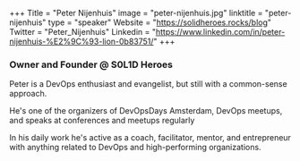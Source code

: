 +++
Title = "Peter Nijenhuis"
image = "peter-nijenhuis.jpg"
linktitle = "peter-nijenhuis"
type = "speaker"
Website = "https://solidheroes.rocks/blog"
Twitter = "Peter_Nijenhuis"
Linkedin = "https://www.linkedin.com/in/peter-nijenhuis-%E2%9C%93-lion-0b83751/"
+++

### Owner and Founder @ S0L1D Heroes
Peter is a DevOps enthusiast and evangelist, but still with a common-sense approach.

He's one of the organizers of DevOpsDays Amsterdam, DevOps meetups, and speaks at conferences and meetups regularly

In his daily work he's active as a coach, facilitator, mentor, and entrepreneur with anything related to DevOps and high-performing organizations.
